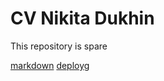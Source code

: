 # CV Nikita Dukhin
This repository is spare

[markdown](https://nduchin.github.io/rsschool-cv/cv)
[deploy](https://nduchin.github.io/rsschool-cv)g
